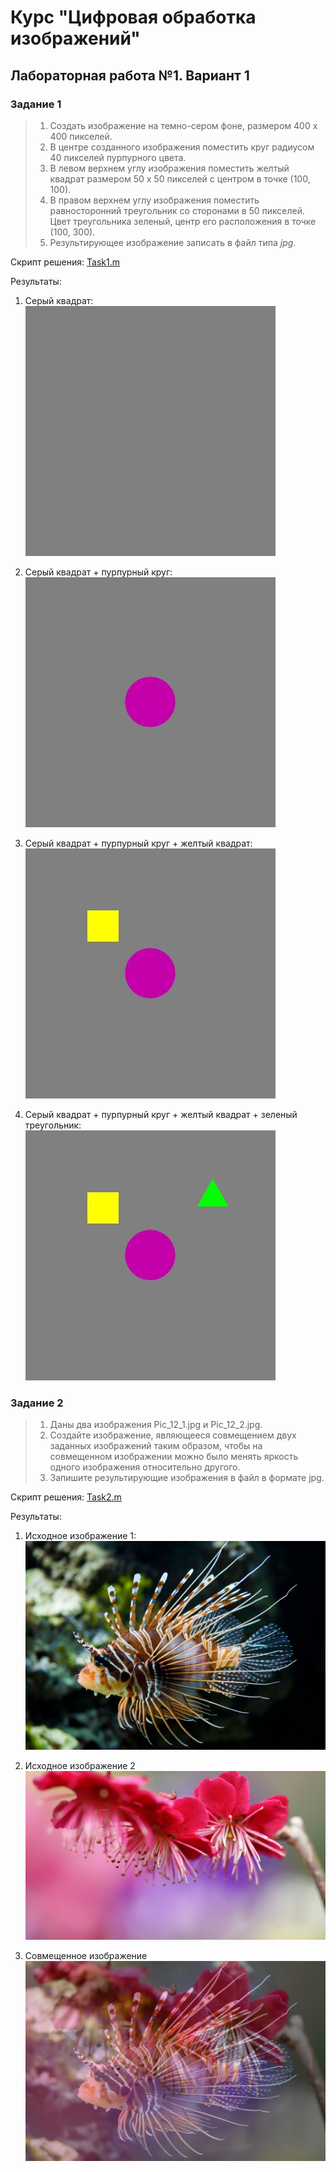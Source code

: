 # Курс "Цифровая обработка изображений"

## Лабораторная работа №1. Вариант 1

### Задание 1
> 1. Создать изображение на темно-сером фоне, размером 400 х 400 пикселей.
> 2. В центре созданного изображения поместить круг радиусом 40 пикселей пурпурного цвета.
> 3. В левом верхнем углу изображения поместить желтый квадрат размером 50 х 50 пикселей с центром в точке (100, 100).
> 4. В правом верхнем углу изображения поместить равносторонний треугольник со сторонами в 50 пикселей. Цвет треугольника зеленый, центр его расположения в точке  (100, 300).
> 5. Результирующее изображение записать в файл типа *jpg*.

Скрипт решения: [Task1.m](Task1.m)

Результаты:

1. Серый квадрат:    
![Серый квадрат](pic_1_1_1.jpg)

2. Серый квадрат + пурпурный круг:   
![Серый квадрат + пурпурный круг](pic_1_1_2.jpg)

3. Серый квадрат + пурпурный круг + желтый квадрат:   
![Серый квадрат + пурпурный круг + желтый квадрат](pic_1_1_3.jpg)

4. Серый квадрат + пурпурный круг + желтый квадрат + зеленый треугольник:   
![Серый квадрат + пурпурный круг + желтый квадрат + зеленый треугольник](pic_1_1_4.jpg)

### Задание 2
> 1. Даны два изображения Pic_12_1.jpg и Pic_12_2.jpg.
> 2. Создайте изображение, являющееся совмещением  двух заданных изображений таким образом, чтобы на совмещенном изображении можно было менять яркость одного изображения относительно другого.
> 3. Запишите результирующие изображения в файл в формате jpg.

Скрипт решения: [Task2.m](Task2.m)

Результаты:

1. Исходное изображение 1:
![Исходное изображение 1](../resources/Pic_12_1.jpg)

2. Исходное изображение 2
![Исходное изображение 2](../resources/pic_12_2.jpg)

3. Совмещенное изображение
![Совмещенное изображение](pic_12_3.jpg)
